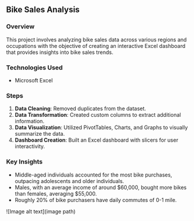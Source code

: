 ## Bike Sales Analysis

### Overview
This project involves analyzing bike sales data across various regions and occupations with the objective of creating an interactive Excel dashboard that provides insights into bike sales trends.

### **Technologies Used**
- Microsoft Excel

### Steps
1. **Data Cleaning**: Removed duplicates from the dataset.
2. **Data Transformation**: Created custom columns to extract additional information.
3. **Data Visualization**: Utilized PivotTables, Charts, and Graphs to visually summarize the data.
4. **Dashboard Creation**: Built an Excel dashboard with slicers for user interactivity.

### Key Insights
- Middle-aged individuals accounted for the most bike purchases, outpacing adolescents and older individuals.
- Males, with an average income of around $60,000, bought more bikes than females, averaging $55,000.
- Roughly 20% of bike purchasers have daily commutes of 0-1 mile.

![Image alt text](image path)
